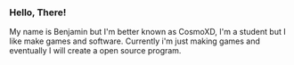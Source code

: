 ### Hello, There!

My name is Benjamin but I'm better known as CosmoXD, I'm a student but I like make games and software.
Currently i'm just making games and eventually I will create a open source program.


<!--
**ElCosmoXD/ElCosmoXD** is a ✨ _special_ ✨ repository because its `README.md` (this file) appears on your GitHub profile.

Here are some ideas to get you started:

- 🔭 I’m currently working on ...
- 🌱 I’m currently learning ...
- 👯 I’m looking to collaborate on ...
- 🤔 I’m looking for help with ...
- 💬 Ask me about ...
- 📫 How to reach me: ...
- 😄 Pronouns: ...
- ⚡ Fun fact: ...
-->
